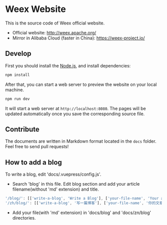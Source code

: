# Weex Website

This is the source code of Weex official website.

+ Official website: http://weex.apache.org/
+ Mirror in Alibaba Cloud (faster in China): https://weex-project.io/

## Develop

First you should install the [Node.js](https://nodejs.org/), and install dependencies:

```bash
npm install
```

After that, you can start a web server to preview the website on your local machine.

```bash
npm run dev
```

It will start a web server at `http://localhost:8080`. The pages will be updated automatically once you save the corresponding source file.

## Contribute

The documents are written in Markdown format located in the `docs` folder. Feel free to send pull requests!

## How to add a blog

To write a blog, edit 'docs/.vuepress/config.js'.

* Search 'blog' in this file. Edit blog section and add your article filename(without 'md' extension) and title.
```javascript
'/blog/': [['write-a-blog', 'Write a Blog'], ['your-file-name', 'Your article title']]
'/zh/blog/': [['write-a-blog', '写一篇博客'], ['your-file-name', '你的文章标题']]
```

* Add your file(with 'md' extension) in 'docs/blog' and 'docs/zn/blog' directories.